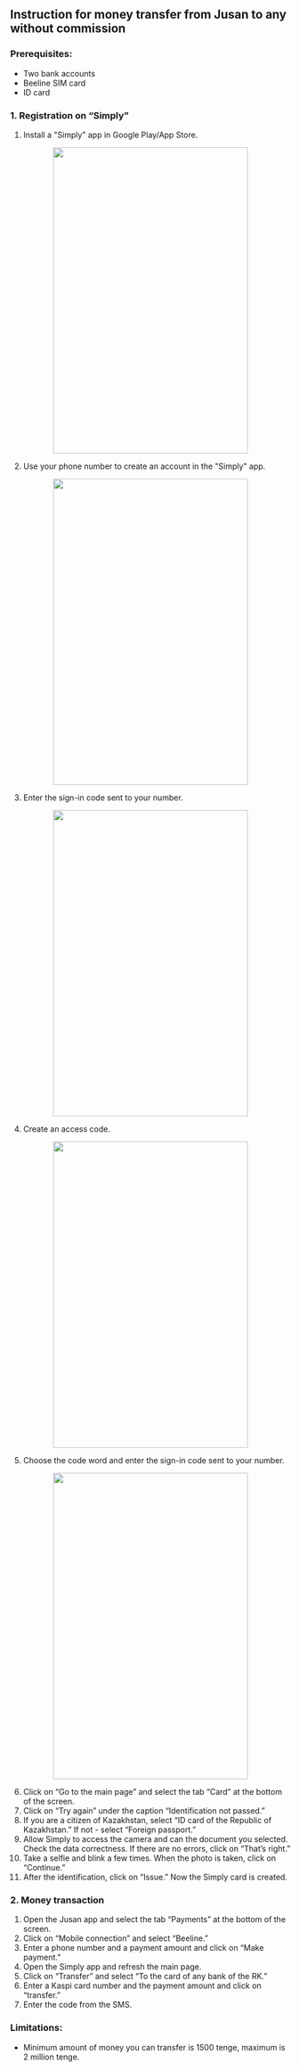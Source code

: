 ## Instruction for money transfer from Jusan to any without commission
### Prerequisites:
* Two bank accounts
* Beeline SIM card
* ID card

### 1. Registration on “Simply”
  1. Install a "Simply" app in Google Play/App Store.
  
<p align="center">
<img src="https://user-images.githubusercontent.com/125072577/219838007-20b6fc5a-8667-4e72-b4d2-b9cd0975807e.jpg" width="350" height="550">
  </p>
  
  2. Use your phone number to create an account in the "Simply" app.
  
  <p align="center">
<img src="https://user-images.githubusercontent.com/125072577/219843469-3c02f521-73ab-43c7-a0e5-2d08496016eb.jpg" width="350" height="550">
  </p>

  3. Enter the sign-in code sent to your number.
  
  <p align="center">
<img src="https://user-images.githubusercontent.com/125072577/219847559-c3ab2daa-b3f5-4d08-9acd-78f97715319d.jpg" width="350" height="550">
  </p>
  
  4. Create an access code.
  
  <p align="center">
<img src="https://user-images.githubusercontent.com/125072577/219847478-477f1459-d08b-48d0-bbf5-2e0af636ff8b.jpg" width="350" height="550">
  </p>
  
  5. Choose the code word and enter the sign-in code sent to your number.
  
  <p align="center">
<img src="https://user-images.githubusercontent.com/125072577/219847485-5190cc6e-c9cb-49e1-b2b7-89123856a5ae.jpg" width="350" height="550">
  </p>
  
  6. Click on “Go to the main page” and select the tab “Card” at the bottom of the screen.
  7. Click on “Try again” under the caption “Identification not passed.” 
  8. If you are a citizen of Kazakhstan, select “ID card of the Republic of Kazakhstan.” If not - select “Foreign passport.”
  9. Allow Simply to access the camera and can the document you selected. Check the data correctness. If there are no errors, click on “That’s right.”
  10. Take a selfie and blink a few times. When the photo is taken, click on “Continue.”
  11. After the identification, click on “Issue.” Now the Simply card is created. 
### 2. Money transaction
  1. Open the Jusan app and select the tab “Payments” at the bottom of the screen.
  2. Click on “Mobile connection” and select “Beeline.”
  3. Enter a phone number and a payment amount and click on “Make payment.”
  4. Open the Simply app and refresh the main page.
  5. Click on “Transfer” and select “To the card of any bank of the RK.”
  6. Enter a Kaspi card number and the payment amount and click on “transfer.”
  7. Enter the code from the SMS.

### Limitations:
* Minimum amount of money you can transfer is 1500 tenge, maximum is 2 million tenge.
